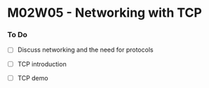 # M02W05 - Networking with TCP

### To Do
- [ ] Discuss networking and the need for protocols
- [ ] TCP introduction
- [ ] TCP demo
























